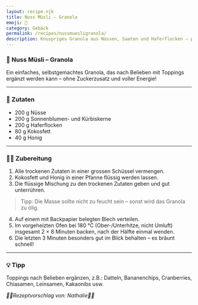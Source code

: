 ```yaml
---
layout: recipe.njk
title: Nuss Müsli – Granola
emoji: 🥣
category: Gebäck
permalink: /recipes/nussmuesligranola/
description: Knuspriges Granola aus Nüssen, Saaten und Haferflocken – perfekt fürs Frühstück oder als Snack
---
```


### 🥣 Nuss Müsli – Granola

Ein einfaches, selbstgemachtes Granola, das nach Belieben mit Toppings ergänzt werden kann – ohne Zuckerzusatz und voller Energie!

---

### 🛒 Zutaten

- 200 g Nüsse
- 200 g Sonnenblumen- und Kürbiskerne
- 200 g Haferflocken
- 80 g Kokosfett
- 40 g Honig
---

### 👩‍🍳 Zubereitung

1. Alle trockenen Zutaten in einer grossen Schüssel vermengen.
2. Kokosfett und Honig in einer Pfanne flüssig werden lassen.
3. Die flüssige Mischung zu den trockenen Zutaten geben und gut unterrühren.
> Tipp: Die Masse sollte nicht zu feucht sein – sonst wird das Granola zu ölig.
4. Auf einem mit Backpapier belegten Blech verteilen.
5. Im vorgeheizten Ofen bei 180 °C (Ober-/Unterhitze, nicht Umluft) insgesamt 2 × 8 Minuten backen, nach der Hälfte einmal wenden.
6. Die letzten 3 Minuten besonders gut im Blick behalten – es bräunt schnell!

---

### 💡 Tipp

Toppings nach Belieben ergänzen, z.B.:
Datteln, Bananenchips, Cranberries, Chiasamen, Leinsamen, Kakaonibs usw.



_👩‍🍳Rezeptvorschlag von: Nathalie👩‍🍳_